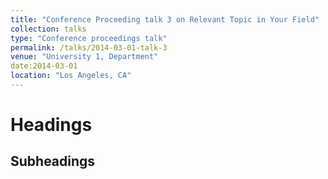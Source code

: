 ```yaml
---
title: "Conference Proceeding talk 3 on Relevant Topic in Your Field"
collection: talks
type: "Conference proceedings talk"
permalink: /talks/2014-03-01-talk-3
venue: "University 1, Department"
date:2014-03-01
location: "Los Angeles, CA"
---
```


 

Headings
======

Subheadings
------
